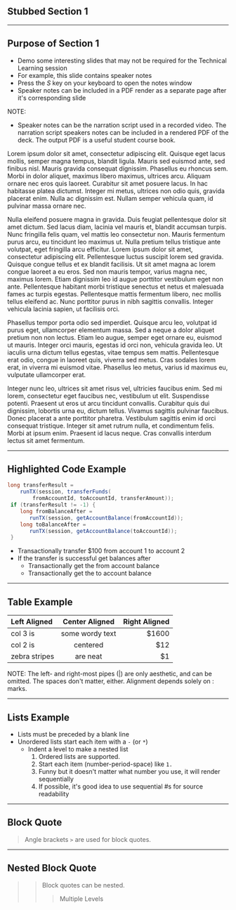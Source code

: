 <!-- .slide: data-background="#4CA737" -->
## Stubbed Section 1

---

## Purpose of Section 1

- Demo some interesting slides that may not be required for the Technical Learning session
- For example, this slide contains speaker notes
 - 	Press the *S* key on your keyboard to open the notes window
- Speaker notes can be included in a PDF render as a separate page after it's corresponding slide   

NOTE:
- Speaker notes can be the narration script used in a recorded video. The narration script speakers notes can be included in a rendered PDF of the deck. The output PDF is a useful student course book.

Lorem ipsum dolor sit amet, consectetur adipiscing elit. Quisque eget lacus mollis, semper magna tempus, blandit ligula. Mauris sed euismod ante, sed finibus nisl. Mauris gravida consequat dignissim. Phasellus eu rhoncus sem. Morbi in dolor aliquet, maximus libero maximus, ultrices arcu. Aliquam ornare nec eros quis laoreet. Curabitur sit amet posuere lacus. In hac habitasse platea dictumst. Integer mi metus, ultrices non odio quis, gravida placerat enim. Nulla ac dignissim est. Nullam semper vehicula quam, id pulvinar massa ornare nec.

Nulla eleifend posuere magna in gravida. Duis feugiat pellentesque dolor sit amet dictum. Sed lacus diam, lacinia vel mauris et, blandit accumsan turpis. Nunc fringilla felis quam, vel mattis leo consectetur non. Mauris fermentum purus arcu, eu tincidunt leo maximus ut. Nulla pretium tellus tristique ante volutpat, eget fringilla arcu efficitur. Lorem ipsum dolor sit amet, consectetur adipiscing elit. Pellentesque luctus suscipit lorem sed gravida. Quisque congue tellus et ex blandit facilisis. Ut sit amet magna ac lorem congue laoreet a eu eros. Sed non mauris tempor, varius magna nec, maximus lorem. Etiam dignissim leo id augue porttitor vestibulum eget non ante. Pellentesque habitant morbi tristique senectus et netus et malesuada fames ac turpis egestas. Pellentesque mattis fermentum libero, nec mollis tellus eleifend ac. Nunc porttitor purus in nibh sagittis convallis. Integer vehicula lacinia sapien, ut facilisis orci.

Phasellus tempor porta odio sed imperdiet. Quisque arcu leo, volutpat id purus eget, ullamcorper elementum massa. Sed a neque a dolor aliquet pretium non non lectus. Etiam leo augue, semper eget ornare eu, euismod ut mauris. Integer orci mauris, egestas id orci non, vehicula gravida leo. Ut iaculis urna dictum tellus egestas, vitae tempus sem mattis. Pellentesque erat odio, congue in laoreet quis, viverra sed metus. Cras sodales lorem erat, in viverra mi euismod vitae. Phasellus leo metus, varius id maximus eu, vulputate ullamcorper erat.

Integer nunc leo, ultrices sit amet risus vel, ultricies faucibus enim. Sed mi lorem, consectetur eget faucibus nec, vestibulum ut elit. Suspendisse potenti. Praesent ut eros ut arcu tincidunt convallis. Curabitur quis dui dignissim, lobortis urna eu, dictum tellus. Vivamus sagittis pulvinar faucibus. Donec placerat a ante porttitor pharetra. Vestibulum sagittis enim id orci consequat tristique. Integer sit amet rutrum nulla, et condimentum felis. Morbi at ipsum enim. Praesent id lacus neque. Cras convallis interdum lectus sit amet fermentum.

---

## Highlighted Code Example

``` java [1-3|4|5-6|7-8]
long transferResult = 
    runTX(session, transferFunds(
        fromAccountId, toAccountId, transferAmount));
 if (transferResult != -1) {
    long fromBalanceAfter =
       runTX(session, getAccountBalance(fromAccountId));
    long toBalanceAfter =
       runTX(session, getAccountBalance(toAccountId));
 }
```

- Transactionally transfer $100 from account 1 to account 2
- If the transfer is successful get balances after
  - Transactionally get the from account balance
  - Transactionally get the to account balance

---

## Table Example

| Left Aligned  | Center Aligned  | Right Aligned |
|:------------- |:---------------:| -------------:|
| col 3 is      | some wordy text |         $1600 |
| col 2 is      | centered        |           $12 |
| zebra stripes | are neat        |            $1 |

NOTE: The left- and right-most pipes (|) are only aesthetic, and can be omitted. The spaces don't matter, either. Alignment depends solely on : marks.

---

## Lists Example

- Lists must be preceded by a blank line
- Unordered lists start each item with a `-` (or `*`)
	- Indent a level to make a nested list
		1. Ordered lists are supported.
		2. Start each item (number-period-space) like `1. `
		42. Funny but it doesn't matter what number you use, it will render sequentially
		1. If possible, it's good idea to use sequential #s for source readability

---

## Block Quote

> Angle brackets `>` are used for block quotes.  

---

## Nested Block Quote

> > Block quotes can be nested.  
> > > Multiple Levels

